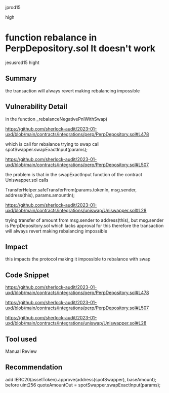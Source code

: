jprod15

high

# function rebalance in PerpDepository.sol It doesn't work

jesusrod15
hight
## Summary

the transaction will always revert making rebalancing impossible

## Vulnerability Detail

in the function  _rebalanceNegativePnlWithSwap(  

https://github.com/sherlock-audit/2023-01-uxd/blob/main/contracts/integrations/perp/PerpDepository.sol#L478

which is call for rebalance trying to swap call  spotSwapper.swapExactInput(params);

https://github.com/sherlock-audit/2023-01-uxd/blob/main/contracts/integrations/perp/PerpDepository.sol#L507

the problem is that in the swapExactInput function of the contract Uniswapper.sol calls  

TransferHelper.safeTransferFrom(params.tokenIn, msg.sender, address(this), params.amountIn);

https://github.com/sherlock-audit/2023-01-uxd/blob/main/contracts/integrations/uniswap/Uniswapper.sol#L28

trying transfer of amount from msg.sender to address(this), but msg.sender  is  PerpDepository.sol  which lacks approval for this  therefore the transaction will always revert making rebalancing impossible

## Impact

this impacts the protocol making it impossible to rebalance with swap

## Code Snippet
https://github.com/sherlock-audit/2023-01-uxd/blob/main/contracts/integrations/perp/PerpDepository.sol#L478

https://github.com/sherlock-audit/2023-01-uxd/blob/main/contracts/integrations/perp/PerpDepository.sol#L507

https://github.com/sherlock-audit/2023-01-uxd/blob/main/contracts/integrations/uniswap/Uniswapper.sol#L28


## Tool used

Manual Review

## Recommendation
add
IERC20(assetToken).approve(address(spotSwapper), baseAmount); before uint256 quoteAmountOut = spotSwapper.swapExactInput(params);